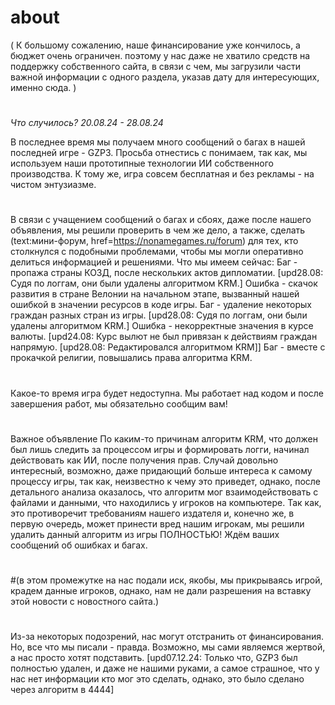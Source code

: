 # about
( К большому сожалению, наше финансирование уже кончилось, а бюджет очень ограничен. поэтому у нас даже не хватило средств
на поддержку собственного сайта, в связи с чем, мы загрузили части важной информации с одного раздела, указав дату для интересующих, именно сюда. )
#
#
#
#
#
#

*Что случилось? 20.08.24 - 28.08.24*

В последнее время мы получаем много сообщений о багах в нашей последней игре - GZP3. Просьба отнестись с понимаем, так как, мы используем наши
прототипные технологии ИИ собственного производства. К тому же, игра совсем бесплатная и без рекламы - на чистом энтузиазме.
#
#
#
#
В связи с учащением сообщений о багах и сбоях, даже после нашего объявления, мы решили проверить в чем же дело, а также, сделать (text:мини-форум, href=https://nonamegames.ru/forum) для тех,
кто столкнулся с подобными проблемами, чтобы мы могли оперативно делиться информацией и решениями. 
Что мы имеем сейчас:
    Баг - пропажа страны КОЗД, после нескольких актов дипломатии. [upd28.08: Судя по логгам, они были удалены алгоритмом KRM.]
    Ошибка - скачок развития в стране Велонии на начальном этапе, вызванный нашей ошибкой в значении ресурсов в коде игры.
    Баг - удаление некоторых граждан разных стран из игры. [upd28.08: Судя по логгам, они были удалены алгоритмом KRM.]
    Ошибка - некорректные значения в курсе валюты. [upd24.08: Курс вылют не был привязан к действиям граждан напрямую. [upd28.08: Редактировался алгоритмом KRM]]
    Баг - вместе с прокачкой религии, повышались права алгоритма KRM.
#
#
#
Какое-то время игра будет недоступна. Мы работает над кодом и после завершения работ, мы обязательно сообщим вам!
#
#
Важное объявление
По каким-то причинам алгоритм KRM, что должен был лишь следить за процессом игры и формировать логги, начинал действовать как ИИ, после получения прав.
Случай довольно интересный, возможно, даже придающий больше интереса к самому процессу игры, так как, неизвестно к чему это приведет, однако, после детального анализа
оказалось, что алгоритм мог взаимодействовать с файлами и данными, что находились у игроков на компьютере. Так как, это противоречит требованиям нашего издателя и, конечно же, в первую очередь, может принести вред нашим игрокам, мы решили удалить данный алгоритм из игры ПОЛНОСТЬЮ! Ждём ваших сообщений об ошибках и багах.
#
#(в этом промежутке на нас подали иск, якобы, мы прикрываясь игрой, крадем данные игроков, однако, нам не дали разрешения на вставку этой новости с новостного сайта.)
#
#
Из-за некоторых подозрений, нас могут отстранить от финансирования. Но, все что мы писали - правда. Возможно, мы сами являемся жертвой, а нас просто хотят подставить.
[upd07.12.24: Только что, GZP3 был полностью удален, и даже не нашими руками, а самое страшное, что у нас нет информации кто мог это сделать, однако, это было сделано через алгоритм в 4444]
